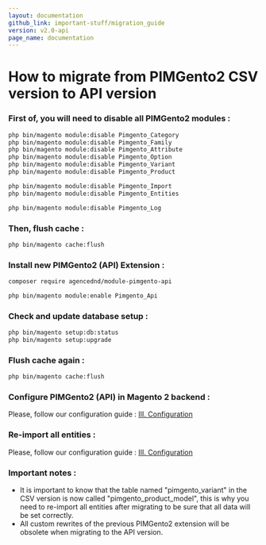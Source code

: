 ```yaml
---
layout: documentation
github_link: important-stuff/migration_guide
version: v2.0-api
page_name: documentation
---
```


# How to migrate from PIMGento2 CSV version to API version

### First of, you will need to disable all PIMGento2 modules :
```bash
php bin/magento module:disable Pimgento_Category
php bin/magento module:disable Pimgento_Family
php bin/magento module:disable Pimgento_Attribute
php bin/magento module:disable Pimgento_Option
php bin/magento module:disable Pimgento_Variant
php bin/magento module:disable Pimgento_Product

php bin/magento module:disable Pimgento_Import
php bin/magento module:disable Pimgento_Entities

php bin/magento module:disable Pimgento_Log
```

### Then, flush cache :
```bash
php bin/magento cache:flush
```

### Install new PIMGento2 (API) Extension :
```bash
composer require agencednd/module-pimgento-api

php bin/magento module:enable Pimgento_Api
```

### Check and update database setup :
```bash
php bin/magento setup:db:status
php bin/magento setup:upgrade
```

### Flush cache again :
```bash
php bin/magento cache:flush
```

### Configure PIMGento2 (API) in Magento 2 backend :
Please, follow our configuration guide : [III. Configuration](../important-stuff/how_to.md)

### Re-import all entities :
Please, follow our configuration guide : [III. Configuration](../important-stuff/how_to.md)

### Important notes :
* It is important to know that the table named "pimgento_variant" in the CSV version is now called "pimgento_product_model", this is why you need to re-import all entities after migrating to be sure that all data will be set correctly.
* All custom rewrites of the previous PIMGento2 extension will be obsolete when migrating to the API version.